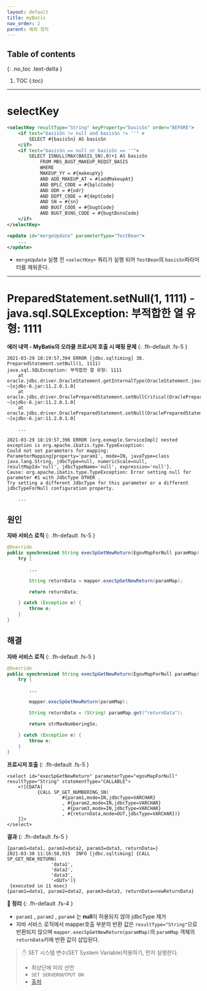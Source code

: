 ```yaml
---
layout: default
title: myBatis
nav_order: 2
parent: 예외 정리
---
```

## Table of contents
{: .no_toc .text-delta }

1. TOC
{:toc}

---

# **selectKey**

```xml
<selectKey resultType="String" keyProperty="basisSn" order="BEFORE">
    <if test="basisSn != null and basisSn != ''" >
        SELECT #{basisSn} AS basisSn
    </if>
    <if test="basisSn == null or basisSn == ''">
        SELECT ISNULL(MAX(BASIS_SN),0)+1 AS basisSn
            FROM MBS_BUGT_MAKEUP_REQST_BASIS
            WHERE
            MAKEUP_YY = #{makeupYy}
            AND ADD_MAKEUP_AT = #{addMakeupAt}
            AND BPLC_CODE = #{bplcCode}
            AND ODR = #{odr}
            AND DEPT_CODE = #{deptCode}
            AND SN = #{sn}
            AND BUGT_CODE = #{bugtCode}
            AND BUGT_BSNS_CODE = #{bugtBsnsCode}
    </if>
</selectKey>

<update id="mergeUpdate" parameterType="TestBean">
    ...
</update>
```

- `mergeUpdate` 실행 전 `<selectKey>` 쿼리가 실행 되어 `TestBean`의 `basisSn`파라미터를 채워준다.

***

# **PreparedStatement.setNull(1, 1111) - java.sql.SQLException: 부적합한 열 유형: 1111**

**에러 내역 - MyBatis의 오라클 프로시저 호출 시 매핑 문제**
{: .fh-default .fs-5 }
```
2021-03-29 18:19:57,394 ERROR [jdbc.sqltiming] 30. PreparedStatement.setNull(1, 1111)
java.sql.SQLException: 부적합한 열 유형: 1111
	at oracle.jdbc.driver.OracleStatement.getInternalType(OracleStatement.java:3900) ~[ojdbc-6.jar:11.2.0.1.0]
	at oracle.jdbc.driver.OraclePreparedStatement.setNullCritical(OraclePreparedStatement.java:4406) ~[ojdbc-6.jar:11.2.0.1.0]
	at oracle.jdbc.driver.OraclePreparedStatement.setNull(OraclePreparedStatement.java:4388) ~[ojdbc-6.jar:11.2.0.1.0]

    ...

2021-03-29 18:19:57,396 ERROR [org.exmaple.ServiceImpl] nested exception is org.apache.ibatis.type.TypeException:
Could not set parameters for mapping:
ParameterMapping{property='param1', mode=IN, javaType=class java.lang.String, jdbcType=null, numericScale=null, resultMapId='null', jdbcTypeName='null', expression='null'}.
Cause: org.apache.ibatis.type.TypeException: Error setting null for parameter #1 with JdbcType OTHER .
Try setting a different JdbcType for this parameter or a different jdbcTypeForNull configuration property.

    ...

```

## **원인**

**자바 서비스 로직**
{: .fh-default .fs-5 }
```java
@Override
public synchronized String execSpGetNewReturn(EgovMapForNull paramMap) {
    try {

        ...

        String returnData = mapper.execSpGetNewReturn(paramMap);

        return returnData;

    } catch (Exception e) {
        throw e;
    }
}
```

## **해결**

**자바 서비스 로직**
{: .fh-default .fs-5 }
```java
@Override
public synchronized String execSpGetNewReturn(EgovMapForNull paramMap) {
    try {

        ...

        mapper.execSpGetNewReturn(paramMap);

        String returnData = (String) paramMap.get("returnData");

        return strMaxNumberingSn;

    } catch (Exception e) {
        throw e;
    }
}
```

**프로시저 호출**
{: .fh-default .fs-5 }
```
<select id="execSpGetNewReturn" parameterType="egovMapForNull" resultType="String" statementType="CALLABLE">
    <![CDATA[
           {CALL SP_GET_NUMBERING_SN(
                    #{param1,mode=IN,jdbcType=VARCHAR}
                    , #{param2,mode=IN,jdbcType=VARCHAR}
                    , #{param3,mode=IN,jdbcType=VARCHAR}
                    , #{returnData,mode=OUT,jdbcType=VARCHAR})}
    ]]>
</select>
```

**결과**
{: .fh-default .fs-5 }
```
{param1=data1, param2=data2, param3=data3, returnData=}
2021-03-30 11:16:58,915  INFO [jdbc.sqltiming] {CALL SP_GET_NEW_RETURN(
                'data1',
                'data2',
                'data3',
                '<OUT>')}
 {executed in 11 msec}
{param1=data1, param2=data2, param3=data3, returnData=newReturnData}
```

**📌 정리**
{: .fh-default .fs-4 }
- `param1` , `param2` , `param4` 는 **null**이 허용되지 않아 jdbcType 제거
- 자바 서비스 로직에서 mapper호출 부분의 반환 값은 `resultType="String"`으로 반환되지 않으며 `mapper.execSpGetNewReturn(paramMap)`의 `paramMap` 객체의 `returnData`키에 반환 값이 삽입된다.


> ✋ SET 시스템 변수(SET System Variable)적용하기, 먼저 실행한다.
> - 최상단에 미리 선언
> - `SET SERVEROUTPUT ON`
> - [출처](https://withthisclue.tistory.com/entry/Oracle-오라클-PLSQL-로그-사용하기-DBMSOUTPUTPUTLINE)
